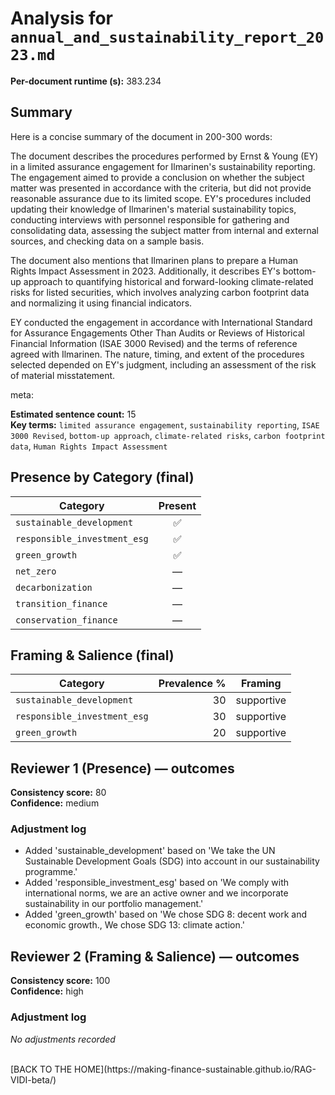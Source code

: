 # Analysis for `annual_and_sustainability_report_2023.md`

**Per-document runtime (s):** 383.234

## Summary
Here is a concise summary of the document in 200-300 words:

The document describes the procedures performed by Ernst & Young (EY) in a limited assurance engagement for Ilmarinen's sustainability reporting. The engagement aimed to provide a conclusion on whether the subject matter was presented in accordance with the criteria, but did not provide reasonable assurance due to its limited scope. EY's procedures included updating their knowledge of Ilmarinen's material sustainability topics, conducting interviews with personnel responsible for gathering and consolidating data, assessing the subject matter from internal and external sources, and checking data on a sample basis.

The document also mentions that Ilmarinen plans to prepare a Human Rights Impact Assessment in 2023. Additionally, it describes EY's bottom-up approach to quantifying historical and forward-looking climate-related risks for listed securities, which involves analyzing carbon footprint data and normalizing it using financial indicators.

EY conducted the engagement in accordance with International Standard for Assurance Engagements Other Than Audits or Reviews of Historical Financial Information (ISAE 3000 Revised) and the terms of reference agreed with Ilmarinen. The nature, timing, and extent of the procedures selected depended on EY's judgment, including an assessment of the risk of material misstatement.

meta:

**Estimated sentence count:** 15  
**Key terms:** `limited assurance engagement`, `sustainability reporting`, `ISAE 3000 Revised`, `bottom-up approach`, `climate-related risks`, `carbon footprint data`, `Human Rights Impact Assessment`

## Presence by Category (final)

| Category | Present |
|---|:---:|
| `sustainable_development` | ✅ |
| `responsible_investment_esg` | ✅ |
| `green_growth` | ✅ |
| `net_zero` | — |
| `decarbonization` | — |
| `transition_finance` | — |
| `conservation_finance` | — |

## Framing & Salience (final)

| Category | Prevalence % | Framing |
|---|---:|---|
| `sustainable_development` | 30 | supportive |
| `responsible_investment_esg` | 30 | supportive |
| `green_growth` | 20 | supportive |

## Reviewer 1 (Presence) — outcomes
**Consistency score:** 80  
**Confidence:** medium

### Adjustment log
- Added 'sustainable_development' based on 'We take the UN Sustainable Development Goals (SDG) into account in our sustainability programme.'
- Added 'responsible_investment_esg' based on 'We comply with international norms, we are an active owner and we incorporate sustainability in our portfolio management.'
- Added 'green_growth' based on 'We chose SDG 8: decent work and economic growth., We chose SDG 13: climate action.'

## Reviewer 2 (Framing & Salience) — outcomes
**Consistency score:** 100  
**Confidence:** high

### Adjustment log
_No adjustments recorded_

<br />
[BACK TO THE HOME](https://making-finance-sustainable.github.io/RAG-VIDI-beta/)